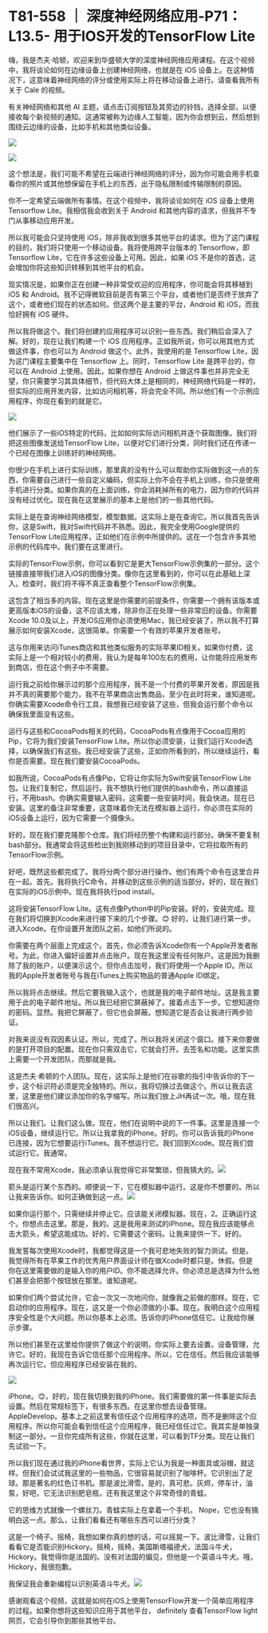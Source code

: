 # T81-558 ｜ 深度神经网络应用-P71：L13.5- 用于IOS开发的TensorFlow Lite 

嗨，我是杰夫·哈顿，欢迎来到华盛顿大学的深度神经网络应用课程。在这个视频中，我将谈论如何在边缘设备上创建神经网络，也就是在 iOS 设备上。在这种情况下，这意味着神经网络的评分或使用实际上将在移动设备上进行。请查看我所有关于 Cale 的视频。

有关神经网络和其他 AI 主题，请点击订阅按钮及其旁边的铃铛，选择全部，以便接收每个新视频的通知。这通常被称为边缘人工智能，因为你会想到云，然后想到围绕云边缘的设备，比如手机和其他类似设备。

![](img/ef211a78c07de32ed9aca9413edc49db_1.png)

![](img/ef211a78c07de32ed9aca9413edc49db_2.png)

这个想法是，我们可能不希望在云端进行神经网络的评分，因为你可能会用手机查看你的照片或其他想保留在手机上的东西，出于隐私限制或传输限制的原因。

你不一定希望云端做所有事情。在这个视频中，我将谈论如何在 iOS 设备上使用 Tensorflow Lite。我相信我会收到关于 Android 和其他内容的请求，但我并不专门从事移动应用开发。

所以我可能会只坚持使用 iOS，除非我收到很多其他平台的请求。但为了这门课程的目的，我们将只使用一个移动设备。我将使用跨平台版本的 Tensorflow，即 Tensorflow Lite，它在许多这些设备上可用。因此，如果 iOS 不是你的首选，这会增加你将这些知识转移到其他平台的机会。

现实情况是，如果你正在创建一种非常受欢迎的应用程序，你可能会将其移植到 iOS 和 Android。我不记得微软目前是否有第三个平台，或者他们是否终于放弃了这个，或者他们现在的状态如何。但这两个是主要的平台，Android 和 iOS，而我恰好拥有 iOS 硬件。

所以我将做这个。我们将创建的应用程序可以识别一些东西。我们稍后会深入了解。好的，现在让我们构建一个 iOS 应用程序。正如我所说，你可以用其他方式做这件事，你也可以为 Android 做这个。此外，我使用的是 Tensorflow Lite，因为这门课程主要集中在 Tensorflow 上。同时，Tensorflow Lite 是跨平台的，你可以在 Android 上使用。因此，如果你想在 Android 上做这件事也并非完全无望，你只需要学习其具体细节，但代码大体上是相同的，神经网络代码是一样的，但实际的应用开发内容，比如访问相机等，将会完全不同。所以他们有一个示例应用程序，你现在看到的就是它。

![](img/ef211a78c07de32ed9aca9413edc49db_4.png)

他们展示了一些iOS特定的代码，比如如何实际访问相机并逐个获取图像。我们将把这些图像发送给TensorFlow Lite，以便对它们进行分类，同时我们还在传递一个已经在图像上训练好的神经网络。

你很少在手机上进行实际训练，那里真的没有什么可以帮助你实际做到这一点的东西，你需要自己进行一些自定义编码，但实际上你不会在手机上训练，你只是使用手机进行分类。如果你真的在上面训练，你会消耗掉所有的电力，因为你的代码并没有经过优化。现在我在这里展示的基本上是他们的一些其他代码。

实际上是在查询神经网络模型，模型数据。这实际上是在查询它。所以我首先告诉你，这是Swift，我对Swift代码并不熟悉。因此，我完全使用Google提供的TensorFlow Lite应用程序，正如他们在示例中所提供的。这在一个包含许多其他示例的代码库中。我们要在这里进行。

实际的TensorFlow示例，你可以看到它是更大TensorFlow示例集的一部分。这个链接直接带我们进入iOS的图像分类。像你在这里看到的，你可以在此基础上深入。检查时，我们将不得不真正查看整个TensorFlow示例集。

这包含了相当多的内容。现在这里是你需要的前提条件，你需要一个拥有该版本或更高版本iOS的设备，这不应该太难，除非你正在处理一些非常旧的设备。你需要Xcode 10.0及以上，开发iOS应用你必须使用Mac，我已经安装了，所以我不打算展示如何安装Xcode，这很简单。你需要一个有效的苹果开发者账号。

这与你用来访问iTunes商店和其他类似服务的实际苹果ID相关。如果你付费，这实际上是一个相对较小的费用，我认为是每年100左右的费用，让你能将应用发布到商店，但在这个例子中不需要。

运行我之前给你展示过的那个应用程序，我不是一个付费的苹果开发者，原因是我并不真的需要那个能力，我不在苹果商店出售商品，至少在此时将来，谁知道呢。你确实需要Xcode命令行工具，我想我已经安装了这些，但我会运行那个命令以确保我里面没有这些。

运行与这些和CocoaPods相关的代码，CocoaPods有点像用于Cocoa应用的Pip，它将为我们安装TensorFlow Lite。所以你必须安装，让我们运行Xcode选择，以确保我们有这些。我已经安装了这些，正如你所看到的，所以继续运行，看你是否需要。现在我们要安装CocoaPods。

如我所说，CocoaPods有点像Pip，它将让你实际为Swift安装TensorFlow Lite包。让我们复制它，然后运行。我不想执行他们提供的bash命令，所以直接运行，不用bash。你确实需要输入密码，这需要一些安装时间，我会快进。现在已安装。这里的备注非常重要，这意味着你无法在模拟器上运行，你必须在实际的iOS设备上运行，因为它需要一个摄像头。

好的，现在我们要克隆那个仓库。我们将经历整个构建和运行部分。确保不要复制bash部分。我通常会将这些检出到我刚移动到的项目目录中，它将拉取所有的TensorFlow示例。

好吧，既然这些都完成了。我将分两个部分进行操作。他们有两个命令在这里合并在一起。首先。我将执行C命令，并移动到这些示例的适当部分。好的，现在我们在实际的iOS示例中。现在我将执行pod install。

这将安装TensorFlow Lite。这有点像Python中的Pip安装。好的，安装完成。现在我们将切换到Xcode来进行接下来的几个步骤。😊 好的，让我们进行第一步。进入Xcode。在你设置开发团队之前，如他们所说的。

你需要在两个层面上完成这个。首先，你必须告诉Xcode你有一个Apple开发者账号。为此，你进入偏好设置并点击账户。现在我这里没有任何账户。这是因为我删除了我的账户，以便演示这个。但你点击加号，我们将使用一个Apple ID。所以我的Apple开发者账号与我在iTunes上购买物品的普通Apple ID绑定。

所以我将点击继续。然后它要我输入这个，也就是我的电子邮件地址。这是我主要用于此的电子邮件地址。所以我已经把它屏蔽掉了。接着点击下一步。它想知道你的密码。显然。我把它屏蔽了，但它也会屏蔽。想知道它是否会让我进行两步验证。

对我来说没有双因素认证。所以，完成了。所以我将关闭这个窗口。接下来你要做的是打开项目的配置。现在你只需双击它，它就会打开。去签名和功能。这里实质上需要一个开发团队，而那就是我。

这是杰夫·希顿的个人团队。现在，这实际上是他们在谷歌的指引中告诉你的下一步，这个标识符必须是完全独特的。所以，我将切换过去做这个。所以让我去这里，这里是他们建议添加你的名字缩写。所以我们放上JH再试一次。哦，现在我们很高兴。

所以让我们。让我们这么做。现在，他们在说明中说的下一件事。这里是连接一个iOS设备，继续运行它。所以让我拿我的iPhone。好的。你可以告诉我的iPhone已连接，因为它想要运行iTunes。我不想运行它。我们回到Xcode。现在我们尝试运行它。我通常。

现在我不常用Xcode，我必须承认我觉得它非常繁琐，但我猜大的。![](img/ef211a78c07de32ed9aca9413edc49db_6.png)

箭头是运行某个东西的。顺便说一下，它在模拟器中运行。这是你不想要的。所以让我来告诉你。如何正确做到这一点。![](img/ef211a78c07de32ed9aca9413edc49db_8.png)

如果你运行那个，只需继续并停止它。应该能关闭模拟器。现在，2。正确运行这个。你想点击这里。那是，我的。这是我用来测试的iPhone。现在我应该能够点击大箭头，希望这能成功。好的，它需要这个密码。让我来提供一下。好的。

我发誓每次使用Xcode时，我都觉得这是一个我可悲地失败的智力测试。但是。我觉得所有在苹果工作的优秀用户界面设计师在做Xcode时都只是。休假。但是你在这里需要做的是输入你的用户ID。你不能选择允许。你必须总是选择为什么他们甚至会把那个按钮放在那里。谁知道呢。

如果你们两个尝试允许，它会一次又一次地问你，就像我之前做的那样。现在，它启动你的应用程序。现在，这又是一个你必须做的小事。现在。我明白这个应用程序安全性是个大问题。所以你基本上必须。告诉你的iPhone信任它。让我给你展示步骤。

所以他们甚至在这里给你提供了做这个的说明，你实际上要去设置。设备管理，允许它。好的，我现在告诉它信任那个应用程序。所以，它在信任。然后我应该能够再次运行它。但应用程序已经安装在我的。

![](img/ef211a78c07de32ed9aca9413edc49db_10.png)

iPhone。😊，好的，现在我切换到我的iPhone。我们需要做的第一件事是实际去设置。然后在常规标签下，有很多东西。在这里你想去设备管理。AppleDevelop。基本上之前这里有信任这个应用程序的选项，而不是删除这个应用程序。所以你可能会看到信任这个应用程序，我已经信任过它。我其实是单独录制这一部分。一旦你完成所有这些，你就在这里，可以看到TF分类。现在让我们先试验一下。

所以我们现在通过我的iPhone看世界，实际上它认为我是一种面具或浴帽，就这样。但我们会试试我这里的一些物品，它很容易就识别了咖啡杯。它识别出了足球。那是著名的红色订书机。那是波比滑雪。是的，真可悲。灰烬，停车计，油泵，好吧，它无法识别肥皂瓶，还有我这里这个非常奇怪的青蛙。

它的思维方式就像一个螺丝刀。青蛙实际上在拿着一个手机， Nope，它也没有搞明白这一点。那么，让我们看看还有哪些东西可以进行分类？

这是一个椅子。摇椅，我想如果你真的想的话，可以摇晃一下。波比滑雪，让我们看看它是否能识别Hickory。摇椅，摇椅，美国斯塔福德犬，法国斗牛犬，Hickory。我觉得你是法国的。没有对法国的偏见，但他是一个英语斗牛犬。哦，Hickory，我很抱歉。

我保证我会重新编程以识别英语斗牛犬。![](img/ef211a78c07de32ed9aca9413edc49db_12.png)

感谢观看这个视频，这就是如何在iOS上使用TensorFlow开发一个简单应用程序的过程。如果你想将这些知识应用于其他平台， definitely 查看TensorFlow light网页，它会引导你到那些其他平台。

